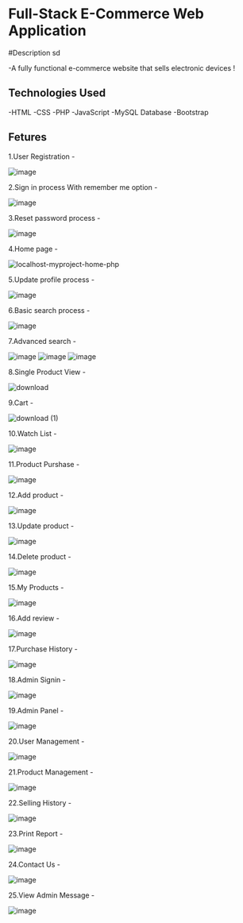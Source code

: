 # Full-Stack E-Commerce Web Application 

#Description sd 

-A fully functional e-commerce website that sells electronic 
devices !

## Technologies Used
-HTML 
-CSS 
-PHP 
-JavaScript
-MySQL Database
-Bootstrap

## Fetures 
1.User Registration -


![image](https://github.com/user-attachments/assets/1a58296f-af74-4c21-b825-80f1820ea729)


2.Sign in process With remember me option -


![image](https://github.com/user-attachments/assets/c5f23c74-67ea-4f4c-8992-290678e3e364)



3.Reset password process - 


![image](https://github.com/user-attachments/assets/69187219-4986-4e4b-8e02-b921dce388f1)



4.Home page -


![localhost-myproject-home-php](https://github.com/user-attachments/assets/17bc83e9-ad7c-4ad8-b05c-d6af91e5949c)



5.Update profile process -


![image](https://github.com/user-attachments/assets/789a9827-8550-4399-a11a-cd616f1790a3)



6.Basic search process - 

![image](https://github.com/user-attachments/assets/5087e566-6369-4a7f-ae74-9af820f008ac)


7.Advanced search - 

![image](https://github.com/user-attachments/assets/4330131b-cdf1-4c02-9143-d711249bf97d)
![image](https://github.com/user-attachments/assets/de1ceb27-4de0-468c-827c-eb4e49e74a6b)
![image](https://github.com/user-attachments/assets/b736ce34-3ebd-490a-a773-c9eac1f73c62)


   

8.Single Product View -


![download](https://github.com/user-attachments/assets/ef097a00-3010-403a-8a15-b90c50491afe)


9.Cart -


![download (1)](https://github.com/user-attachments/assets/6caf337d-99f5-4999-813d-ebce2ac6f39c)


10.Watch List -



![image](https://github.com/user-attachments/assets/ccf54786-2d2c-469b-87ea-936b36aa39b2)


11.Product Purshase -


![image](https://github.com/user-attachments/assets/7db3e683-b82d-4b63-b373-6beede73d2d4)


12.Add product -

![image](https://github.com/user-attachments/assets/001186e5-6c7e-49d3-858f-095998ce09fc)


13.Update product -

![image](https://github.com/user-attachments/assets/4ea1b714-8c94-4b4d-a6df-248607a28d81)



14.Delete product -


![image](https://github.com/user-attachments/assets/24e58571-c9ed-4dbf-9349-cd52c563d65f)


15.My Products -


![image](https://github.com/user-attachments/assets/56e8dd48-de99-42e1-930b-824d64ec0220)



16.Add review -


![image](https://github.com/user-attachments/assets/33573503-8336-48b5-8308-493796afdd4c)



17.Purchase History -



![image](https://github.com/user-attachments/assets/4cca515f-e10e-4c23-acf1-cc3305af2f9b)


18.Admin Signin -



![image](https://github.com/user-attachments/assets/3e8b9d64-80e5-443d-a3ad-0af4ed50d03d)



19.Admin Panel -



![image](https://github.com/user-attachments/assets/6d2625bb-1d5a-47a3-971d-79d0996581e2)



20.User Management - 


![image](https://github.com/user-attachments/assets/e3fd19d1-fcdb-42e1-8373-de22c65debc2)



21.Product Management -


![image](https://github.com/user-attachments/assets/3f44ac69-a286-483e-87a0-3a64d75e9ce6)


22.Selling History -


![image](https://github.com/user-attachments/assets/ee6a7e10-2dc6-4354-a3f2-254be3604c89)


23.Print Report -


![image](https://github.com/user-attachments/assets/1e31e0a4-7b54-46c3-ad4d-ea9ff850fad5)


24.Contact Us -


![image](https://github.com/user-attachments/assets/6d2f0256-9552-411f-9d3f-7b0b29afe8f6)



25.View Admin Message -


![image](https://github.com/user-attachments/assets/bee67fa7-b834-4312-b190-4ee5d0d37c0a)
